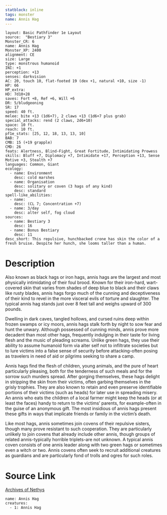```yaml
---
statblock: inline
tags: monster
name: Annis Hag
---
```

```statblock
layout: Basic Pathfinder 1e Layout
source:  "Bestiary 3"
Monster_CR: 6
name: Annis Hag
Monster_XP: 2400
alignment: CE
size: Large
type: monstrous humanoid
INI: +1
perception: +13
senses: darkvision
AC: 20, touch 10, flat-footed 19 (dex +1, natural +10, size -1)
HP: 66
HP_extra: 
HD: 7d10+28
saves: Fort +8, Ref +6, Will +6
DR: 5/bludgeoning
SR: 17
speed: 40 ft.
melee: bite +13 (1d6+7), 2 claws +13 (1d6+7 plus grab)
special_attacks: rend (2 claws, 2d6+10)
space: 10 ft.
reach: 10 ft.
pf1e_stats: [25, 12, 18, 13, 13, 10]
BAB: 7
CMB: 15 (+19 grapple)
CMD: 26
feats: Alertness, Blind-Fight, Great Fortitude, Intimidating Prowess
skills: Bluff +7, Diplomacy +7, Intimidate +17, Perception +13, Sense Motive +3, Stealth +7
languages: Common, Giant
ecology:
  - name: Environment
    desc: cold marshes
  - name: Organisation
    desc: solitary or coven (3 hags of any kind)
    desc: standard
spell-like_abilities:
  - name:
    desc: (CL 7; Concentration +7)
  - name: 3/day
    desc: alter self, fog cloud
sources:
  - name: Bestiary 3
    desc: 16
  - name: Bonus Bestiary
    desc: 11
desc_short: This repulsive, hunchbacked crone has skin the color of a fresh bruise. Despite her hunch, she looms taller than a human.
```
# Description
Also known as black hags or iron hags, annis hags are the largest and most physically intimidating of their foul brood. Known for their iron-hard, wart-covered skin that varies from shades of deep blue to black and their claws like rusty blades, annis hags forgo much of the cunning and deceptiveness of their kind to revel in the more visceral evils of torture and slaughter. The typical annis hag stands just over 8 feet tall and weighs upward of 300 pounds.

Dwelling in dark caves, tangled hollows, and cursed ruins deep within frozen swamps or icy moors, annis hags stalk forth by night to sow fear and hunt the unwary. Although possessed of cunning minds, annis prove more decadent than most other hags, frequently indulging in their taste for living flesh and the music of pleading screams. Unlike green hags, they use their ability to assume humanoid form via alter self not to infiltrate societies but to lure victims into a false sense of security before attacking-often posing as travelers in need of aid or pilgrims seeking to share a camp.

Annis hags find the flesh of children, young animals, and the pure of heart particularly pleasing, both for the tenderness of such meals and for the sorrow such murders spread. After gorging themselves, these hags delight in stripping the skin from their victims, often garbing themselves in the grisly trophies. They are also known to retain and even preserve identifiable portions of their victims (such as heads) for later use in spreading misery. An annis who eats the children of a local farmer might keep the heads (or at least the faces) handy to return to the victims’ parents, for example-often in the guise of an anonymous gift. The most insidious of annis hags present these gifts in ways that implicate friends or family in the victim’s death.

Like most hags, annis sometimes join covens of their repulsive sisters, though many prove resistant to such cooperation. They are particularly unlikely to join covens that already include other annis, though groups of related annis-typically horrible triplets-are not unknown. A typical annis coven consists of one annis leader along with two green hags or sometimes even a witch or two. Annis covens often seek to recruit additional creatures as guardians and are particularly fond of trolls and ogres for such roles.
# Source Link
[Archives of Nethys](https://aonprd.com/MonsterDisplay.aspx?ItemName=Annis%20Hag)
```encounter-table
name: Annis Hag
creatures:
  - 1: Annis Hag
```

